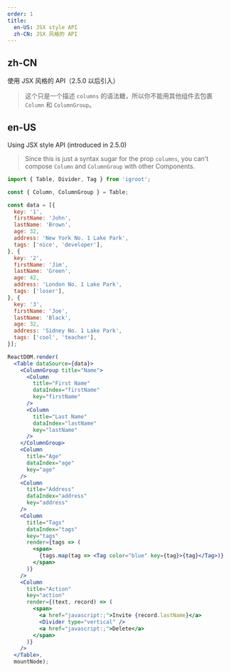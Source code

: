 ```yaml
---
order: 1
title:
  en-US: JSX style API
  zh-CN: JSX 风格的 API
---
```


## zh-CN

使用 JSX 风格的 API（2.5.0 以后引入）

> 这个只是一个描述 `columns` 的语法糖，所以你不能用其他组件去包裹 `Column` 和 `ColumnGroup`。

## en-US

Using JSX style API (introduced in 2.5.0)

> Since this is just a syntax sugar for the prop `columns`, you can't compose `Column` and `ColumnGroup` with other Components.

````jsx
import { Table, Divider, Tag } from 'igroot';

const { Column, ColumnGroup } = Table;

const data = [{
  key: '1',
  firstName: 'John',
  lastName: 'Brown',
  age: 32,
  address: 'New York No. 1 Lake Park',
  tags: ['nice', 'developer'],
}, {
  key: '2',
  firstName: 'Jim',
  lastName: 'Green',
  age: 42,
  address: 'London No. 1 Lake Park',
  tags: ['loser'],
}, {
  key: '3',
  firstName: 'Joe',
  lastName: 'Black',
  age: 32,
  address: 'Sidney No. 1 Lake Park',
  tags: ['cool', 'teacher'],
}];

ReactDOM.render(
  <Table dataSource={data}>
    <ColumnGroup title="Name">
      <Column
        title="First Name"
        dataIndex="firstName"
        key="firstName"
      />
      <Column
        title="Last Name"
        dataIndex="lastName"
        key="lastName"
      />
    </ColumnGroup>
    <Column
      title="Age"
      dataIndex="age"
      key="age"
    />
    <Column
      title="Address"
      dataIndex="address"
      key="address"
    />
    <Column
      title="Tags"
      dataIndex="tags"
      key="tags"
      render={tags => (
        <span>
          {tags.map(tag => <Tag color="blue" key={tag}>{tag}</Tag>)}
        </span>
      )}
    />
    <Column
      title="Action"
      key="action"
      render={(text, record) => (
        <span>
          <a href="javascript:;">Invite {record.lastName}</a>
          <Divider type="vertical" />
          <a href="javascript:;">Delete</a>
        </span>
      )}
    />
  </Table>,
  mountNode);
````
